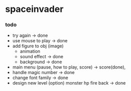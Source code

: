 # spaceinvader

### todo
- try again -> done
- use mouse to play -> done
- add figure to obj (image)
	- animation  	
	- sound effect -> done
	- background	-> done
- main menu (pause, how to play, score) -> 	score(done), 
- handle magic number -> done
- change font family -> done
- design new level (option) 
	monster hp
	fire back ->	done

